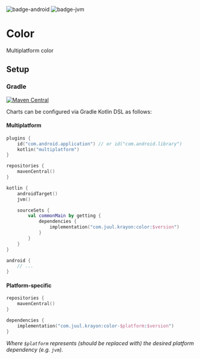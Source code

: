 ![badge-android]
![badge-jvm]

# Color

Multiplatform color

## Setup

### Gradle

[![Maven Central](https://maven-badges.herokuapp.com/maven-central/com.juul.krayon/color/badge.svg)](https://maven-badges.herokuapp.com/maven-central/com.juul.krayon/color)

Charts can be configured via Gradle Kotlin DSL as follows:

#### Multiplatform

```kotlin
plugins {
    id("com.android.application") // or id("com.android.library")
    kotlin("multiplatform")
}

repositories {
    mavenCentral()
}

kotlin {
    androidTarget()
    jvm()

    sourceSets {
        val commonMain by getting {
            dependencies {
                implementation("com.juul.krayon:color:$version")
            }
        }
    }
}

android {
    // ...
}
```

#### Platform-specific

```kotlin
repositories {
    mavenCentral()
}

dependencies {
    implementation("com.juul.krayon:color-$platform:$version")
}
```

_Where `$platform` represents (should be replaced with) the desired platform dependency (e.g. `jvm`)._

[badge-android]: http://img.shields.io/badge/platform-android-6EDB8D.svg?style=flat
[badge-ios]: http://img.shields.io/badge/platform-ios-CDCDCD.svg?style=flat
[badge-js]: http://img.shields.io/badge/platform-js-F8DB5D.svg?style=flat
[badge-jvm]: http://img.shields.io/badge/platform-jvm-DB413D.svg?style=flat
[badge-linux]: http://img.shields.io/badge/platform-linux-2D3F6C.svg?style=flat
[badge-windows]: http://img.shields.io/badge/platform-windows-4D76CD.svg?style=flat
[badge-mac]: http://img.shields.io/badge/platform-macos-111111.svg?style=flat
[badge-watchos]: http://img.shields.io/badge/platform-watchos-C0C0C0.svg?style=flat
[badge-tvos]: http://img.shields.io/badge/platform-tvos-808080.svg?style=flat
[badge-wasm]: https://img.shields.io/badge/platform-wasm-624FE8.svg?style=flat

